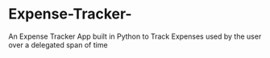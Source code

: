 # Expense-Tracker-
An Expense Tracker App built in Python to Track Expenses used by the user over a delegated span of time
